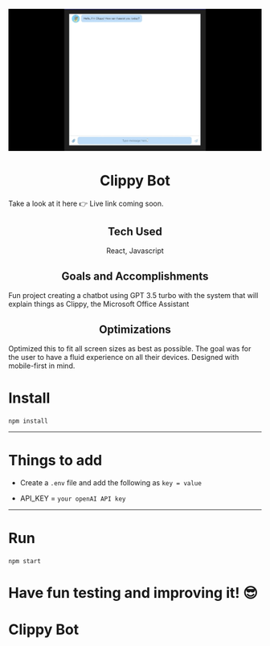 <p align="center">
<img src="src/assets/Clippy.gif" alt="Gif showing page operation" />
</p>

<h1 align="center">Clippy Bot</h1>

<p>Take a look at it here 👉 Live link coming soon.</p>

<h2 align="center">Tech Used</h2> 
<p align="center"> React, Javascript</p>

<h2 align="center">Goals and Accomplishments</h2>
Fun project creating a chatbot using GPT 3.5 turbo with the system that will explain things as Clippy, the Microsoft Office Assistant

<h2 align="center">Optimizations</h2>

Optimized this to fit all screen sizes as best as possible. The goal was for the user to have a fluid experience on all their devices. Designed with mobile-first in mind.

# Install

`npm install`

---

# Things to add

- Create a `.env` file and add the following as `key = value`

- API_KEY = `your openAI API key`

---

# Run

`npm start`

# Have fun testing and improving it! 😎

# Clippy Bot
